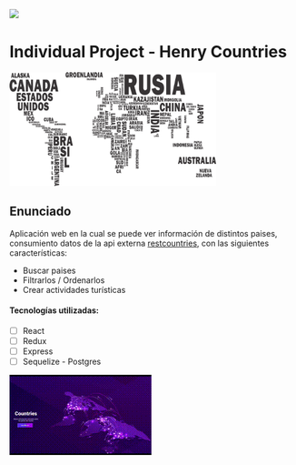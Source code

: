 <p align='left'>
    <img src='https://static.wixstatic.com/media/85087f_0d84cbeaeb824fca8f7ff18d7c9eaafd~mv2.png/v1/fill/w_160,h_30,al_c,q_85,usm_0.66_1.00_0.01/Logo_completo_Color_1PNG.webp' </img>
</p>

# Individual Project - Henry Countries

<p align="left">
  <img height="200" src="./countries.png" />
</p>



## Enunciado

Aplicación web en la cual se puede ver información de distintos paises, consumiento datos de la api externa [restcountries](https://restcountries.eu/), con las siguientes características:

  - Buscar paises
  - Filtrarlos / Ordenarlos
  - Crear actividades turísticas

#### Tecnologías utilizadas:
- [ ] React
- [ ] Redux
- [ ] Express
- [ ] Sequelize - Postgres
<p><img src="/client/src/bloggif_61251abcb3884.gif" alt="video-countries"/></p
